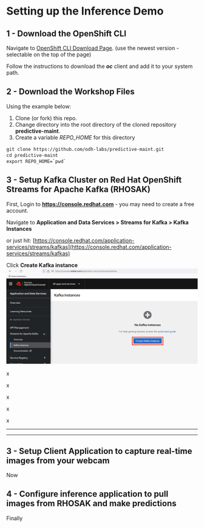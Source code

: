 # Setting up the Inference Demo

## 1 - Download the OpenShift CLI

Navigate to [OpenShift CLI Download Page](https://docs.openshift.com/container-platform/4.10/cli_reference/openshift_cli/getting-started-cli.html). (use the newest version - selectable on the top of the page)

Follow the instructions to download the ***oc*** client and add it to your system path.

## 2 - Download the Workshop Files

Using the example below:   
1. Clone (or fork) this repo.
2. Change directory into the root directory of the cloned repository **predictive-maint**.  
3. Create a variable *REPO_HOME* for this directory

```
git clone https://github.com/odh-labs/predictive-maint.git
cd predictive-maint
export REPO_HOME=`pwd`
```


## 3 - Setup Kafka Cluster on Red Hat OpenShift Streams for Apache Kafka (RHOSAK)
First, Login to **https://console.redhat.com** - you may need to create a free account.

Navigate to **Application and Data Services > Streams for Kafka > Kafka Instances**

or just hit:   [https://console.redhat.com/application-services/streams/kafkas](https://console.redhat.com/application-services/streams/kafkas)

Click **Create Kafka instance**
![images/2-setup/image1-png.png](images/2-setup/image1-png.png)






x

x

x

x

x



---
---
## 3 - Setup Client Application to capture real-time images from your webcam
Now


## 4 - Configure inference application to pull images from RHOSAK and make predictions
Finally

